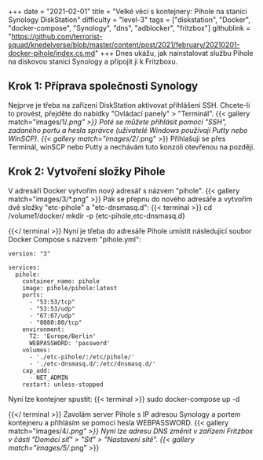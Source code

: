 +++
date = "2021-02-01"
title = "Velké věci s kontejnery: Pihole na stanici Synology DiskStation"
difficulty = "level-3"
tags = ["diskstation", "Docker", "docker-compose", "Synology", "dns", "adblocker", "fritzbox"]
githublink = "https://github.com/terrorist-squad/knedelverse/blob/master/content/post/2021/february/20210201-docker-pihole/index.cs.md"
+++
Dnes ukážu, jak nainstalovat službu Pihole na diskovou stanici Synology a připojit ji k Fritzboxu.
## Krok 1: Příprava společnosti Synology
Nejprve je třeba na zařízení DiskStation aktivovat přihlášení SSH. Chcete-li to provést, přejděte do nabídky "Ovládací panely" > "Terminál".
{{< gallery match="images/1/*.png" >}}
Poté se můžete přihlásit pomocí "SSH", zadaného portu a hesla správce (uživatelé Windows používají Putty nebo WinSCP).
{{< gallery match="images/2/*.png" >}}
Přihlašuji se přes Terminál, winSCP nebo Putty a nechávám tuto konzoli otevřenou na později.
## Krok 2: Vytvoření složky Pihole
V adresáři Docker vytvořím nový adresář s názvem "pihole".
{{< gallery match="images/3/*.png" >}}
Pak se přepnu do nového adresáře a vytvořím dvě složky "etc-pihole" a "etc-dnsmasq.d":
{{< terminal >}}
cd /volume1/docker/
mkdir -p {etc-pihole,etc-dnsmasq.d}

{{</ terminal >}}
Nyní je třeba do adresáře Pihole umístit následující soubor Docker Compose s názvem "pihole.yml":
```
version: "3"

services:
  pihole:
    container_name: pihole
    image: pihole/pihole:latest
    ports:
      - "53:53/tcp"
      - "53:53/udp"
      - "67:67/udp"
      - "8080:80/tcp"
    environment:
      TZ: 'Europe/Berlin'
      WEBPASSWORD: 'password'
    volumes:
      - './etc-pihole/:/etc/pihole/'
      - './etc-dnsmasq.d/:/etc/dnsmasq.d/'
    cap_add:
      - NET_ADMIN
    restart: unless-stopped

```
Nyní lze kontejner spustit:
{{< terminal >}}
sudo docker-compose up -d

{{</ terminal >}}
Zavolám server Pihole s IP adresou Synology a portem kontejneru a přihlásím se pomocí hesla WEBPASSWORD.
{{< gallery match="images/4/*.png" >}}
Nyní lze adresu DNS změnit v zařízení Fritzbox v části "Domácí síť" > "Síť" > "Nastavení sítě".
{{< gallery match="images/5/*.png" >}}
